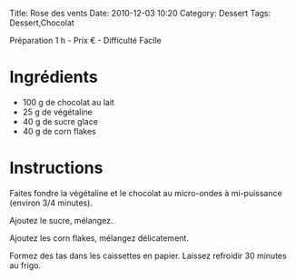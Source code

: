 Title: Rose des vents
Date: 2010-12-03 10:20
Category: Dessert
Tags: Dessert,Chocolat

Préparation 1 h - Prix € - Difficulté Facile

# Ingrédients

- 100 g de chocolat au lait
- 25 g de végétaline
- 40 g de sucre glace
- 40 g de corn flakes

# Instructions

Faites fondre la végétaline et le chocolat au micro-ondes à mi-puissance (environ 3/4 minutes).

Ajoutez le sucre, mélangez.

Ajoutez les corn flakes, mélangez délicatement.

Formez des tas dans les caissettes en papier. Laissez refroidir 30 minutes au frigo.
